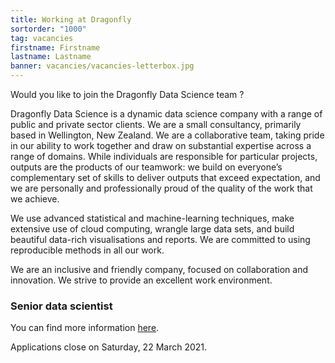 ```yaml
---
title: Working at Dragonfly
sortorder: "1000"
tag: vacancies
firstname: Firstname
lastname: Lastname
banner: vacancies/vacancies-letterbox.jpg
---
```


Would you like to join the Dragonfly Data Science team ?

<!--more-->

Dragonfly Data Science is a dynamic data science company with a range of public
and private sector clients. We are a small consultancy, primarily based in
Wellington, New Zealand.  We are a collaborative team, taking pride in our
ability to work together and draw on substantial expertise across a range of
domains. While individuals are responsible for particular projects, outputs are
the products of our teamwork: we build on everyone’s complementary set of
skills to deliver outputs that exceed expectation, and we are personally and
professionally proud of the quality of the work that we achieve.

We use advanced statistical and machine-learning techniques, make extensive use
of cloud computing, wrangle large data sets, and build beautiful data-rich
visualisations and reports. We are committed to using reproducible methods in
all our work.

We are an inclusive and friendly company, focused on collaboration and
innovation.  We strive to provide an excellent work environment.

### Senior data scientist

You can find more information [here](senior-data-scientist.html).

Applications close on Saturday, 22 March 2021.

